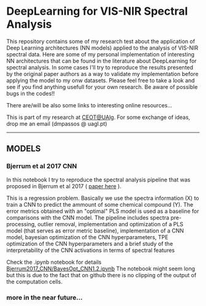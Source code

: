 # DeepLearning for VIS-NIR Spectral Analysis

This repository contains some of my research test about the application of 
Deep Learning architectures (NN models) applied to the analysis of VIS-NIR spectral data. Here are some of my personal 
implementation of interesting NN architectures that can be found in the literature about DeepLearning for spectral analysis.
In some cases I'll try to reproduce the results presented by the original paper authors as a way to validate my
implementation before applying the model to my onw datasets.
Please feel free to take a look and see if you find anything usefull for your own research. Be aware of possible 
bugs in the codes!! 

There are/will be also some links to interesting online resources...


This is part of my research at [CEOT@UAlg](https://www.ceot.ualg.pt/research-groups/sensing-and-biology]).
For some exchange of ideas, drop me an email (dmpassos @ uagl.pt)

<hr>

## MODELS
### Bjerrum et al 2017 CNN

In this notebook I try to reproduce the spectral analysis pipeline that was proposed in Bjerrum et al 2017 ( [paper here](https://arxiv.org/abs/1710.01927) ). 

This is a regression problem. Basically we use the spectra information (X) to train a CNN to predict the ammount of 
some chemical compound (Y). The error metrics obtained with an "optimal" PLS model is used as a baseline for comparisons with the 
CNN model. The pipeline includes spectra pre-processing, outlier removal, implementation and optimization of a PLS model 
(that serves as error metric baseline), implementation of a CNN model, bayesian optimization of the CNN hyperparameters, 
TPE optimization of the CNN hyperparameters and a brief study of the interpretability of the CNN activations in terms
of spectral features

Check the .ipynb notebook for details [Bjerrum2017_CNN/BayesOpt_CNN1.2.ipynb](/notebooks/Bjerrum2017_CNN/BayesOpt_CNN1.2.ipynb)
The notebook might seem long but this is due to the fact that on github there is no clipping of the output of the computation
cells.


### more in the near future...

